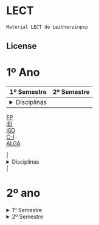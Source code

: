# LECT

```bash
Material LECT de Leitnerzinpvp
```

## License

# 1º Ano


| 1º Semestre | 2º Semestre |
| --- | --- |
| <details><summary>Disciplinas</summary>

[FP](https://github.com/matleitner/LECT/tree/main/1º_ano/1º_semestre/FP)  
[IEI](https://github.com/matleitner/LECT/tree/main/1º_ano/1º_semestre/IEI)  
[ISD](https://github.com/matleitner/LECT/tree/main/1º_ano/1º_semestre/ISD)  
[C-I](https://github.com/matleitner/LECT/tree/main/1º_ano/1º_semestre/C-I)  
[ALGA](https://github.com/matleitner/LECT/tree/main/1º_ano/1º_semestre/ALGA)  

</details> | <details><summary>Disciplinas</summary>

[POO](https://github.com/matleitner/LECT/tree/main/1º_ano/2º_semestre/POO)  
[LI](https://github.com/matleitner/LECT/tree/main/1º_ano/2º_semestre/LI)  
[LSD](https://github.com/matleitner/LECT/tree/main/1º_ano/2º_semestre/LSD)  
[C-II](https://github.com/matleitner/LECT/tree/main/1º_ano/2º_semestre/C-II)  
[MD](https://github.com/matleitner/LECT/tree/main/1º_ano/2º_semestre/MD)  

</details> |

# 2º ano

<details>
<summary>1º Semestre</summary>

<ul>
  <li><a href="https://github.com/matleitner/LECT/tree/main/2º_ano/1º_semestre/AC-I">AC-I</a></li>
  <li><a href="https://github.com/matleitner/LECT/tree/main/2º_ano/1º_semestre/AED">AED</a></li>
  <li><a href="https://github.com/matleitner/LECT/tree/main/2º_ano/1º_semestre/CI">MCE</a></li>
  <li><a href="https://github.com/matleitner/LECT/tree/main/2º_ano/1º_semestre/RC-I">RC</a></li>
  <li><a href="https://github.com/matleitner/LECT/tree/main/2º_ano/1º_semestre/Competencias_Transferiveis-I">Competencias Transferiveis I</a></li>
</ul>

</details>

<details>
<summary>2º Semestre</summary>

<ul>
  <li><a href="https://github.com/matleitner/LECT/tree/main/2º_ano/2º_semestre/AC-II">AC-II</a></li>
  <li><a href="https://github.com/matleitner/LECT/tree/main/2º_ano/2º_semestre/AS">AS</a></li>
  <li><a href="https://github.com/matleitner/LECT/tree/main/2º_ano/2º_semestre/RC-II">RC-II</a></li>
  <li><a href="https://github.com/matleitner/LECT/tree/main/2º_ano/2º_semestre/SSE">SSE</a></li>
  <li><a href="https://github.com/matleitner/LECT/tree/main/2º_ano/2º_semestre/Competencias_Transferiveis-II">Competencias Transferiveis II</a></li>
</ul>

</details>
